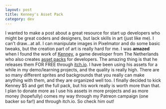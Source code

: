 ```yaml
---
layout: post
title: Kenney's Asset Pack
category: dev
---
```


I wanted to make a post about a great resource for start up developers who might be great coders and designers, but lack skills in art (just like me). I can't draw...at all. I can manipulate images in Pixelmator and do some basic tweaks, but the creation part of art is really hard for me. I was **amazed** when I found the work of [Kenney](http://www.kenney.nl), a game developer from The Netherlands who also creates [asset packs](http://kenney.itch.io/kenney-donation) for developers. The amazing thing is that he releases them FOR FREE through [itch.io](http://itch.io). I have been using his assets for a while in my demo/learning projects, and the quality is really high. There are so many different sprites and backgrounds that you really can make anything with them, and they are organized well too. I finally decided to kick Kenney $5 and get the full pack, but his work really is worth more than that. I plan to donate more as I use his assets in more projects and as more money (hopefully) comes my way through my Patreon campaign (one backer so far!) and through itch.io. So check him out!